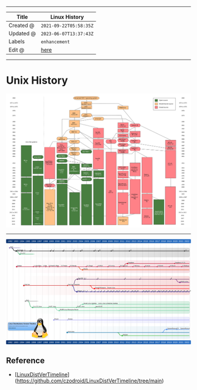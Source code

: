 -----

| Title     | Linux History                                        |
| --------- | ---------------------------------------------------- |
| Created @ | `2021-09-22T05:58:35Z`                               |
| Updated @ | `2023-06-07T13:37:43Z`                               |
| Labels    | `enhancement`                                        |
| Edit @    | [here](https://github.com/junxnone/linux/issues/113) |

-----

# Unix History

![11](media/2a8a5258bf8750a40cd7e4c4b3b664e6234c5173.svg)

-----

![ldvt-2023-02-19](media/f07f60ffa3dfc8f8bd572509da17f58a4206546d.svg)

## Reference

  - \[[LinuxDistVerTimeline](https://github.com/czodroid/LinuxDistVerTimeline)\](<https://github.com/czodroid/LinuxDistVerTimeline/tree/main>)
